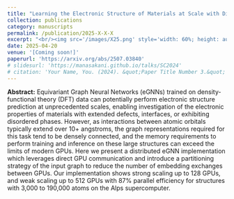 ```yaml
---
title: "Learning the Electronic Structure of Materials at Scale with Distributed Graph Neural Networks"
collection: publications
category: manuscripts
permalink: /publication/2025-X-X-X
excerpt: "<br/><img src='/images/X25.png' style='width: 60%; height: auto;'>>"
date: 2025-04-20
venue: '[Coming soon!]'
paperurl: 'https://arxiv.org/abs/2507.03840'
# slidesurl: 'https://manasakani.github.io/talks/SC2024'
# citation: 'Your Name, You. (2024). &quot;Paper Title Number 3.&quot; <i>GitHub Journal of Bugs</i>. 1(3).'
---
```


**Abstract:** Equivariant Graph Neural Networks (eGNNs) trained on density-functional theory (DFT) data can potentially perform electronic structure prediction at unprecedented scales, enabling investigation of the electronic properties of materials with extended defects, interfaces, or exhibiting disordered phases. However, as interactions between atomic orbitals typically extend over 10+ angstroms, the graph representations required for this task tend to be densely connected, and the memory requirements to perform training and inference on these large structures can exceed the limits of modern GPUs. Here we present a distributed eGNN implementation which leverages direct GPU communication and introduce a partitioning strategy of the input graph to reduce the number of embedding exchanges between GPUs. Our implementation shows strong scaling up to 128 GPUs, and weak scaling up to 512 GPUs with 87% parallel efficiency for structures with 3,000 to 190,000 atoms on the Alps supercomputer.


<!-- ![Coverage](https://manasakani.github.io/images/sccrossbar.png) -->
